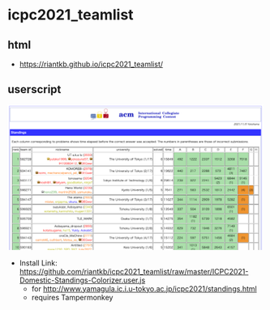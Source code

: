 # icpc2021_teamlist

## html
- https://riantkb.github.io/icpc2021_teamlist/

## userscript
![screenshot](./screenshot.png)
- Install Link: https://github.com/riantkb/icpc2021_teamlist/raw/master/ICPC2021-Domestic-Standings-Colorizer.user.js
  - for http://www.yamagula.ic.i.u-tokyo.ac.jp/icpc2021/standings.html
  - requires Tampermonkey
